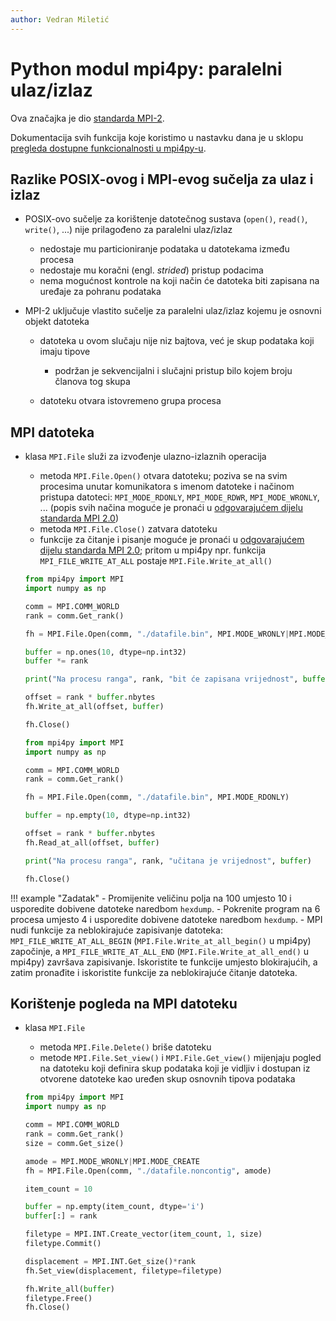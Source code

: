 ```yaml
---
author: Vedran Miletić
---
```


# Python modul mpi4py: paralelni ulaz/izlaz

Ova značajka je dio [standarda MPI-2](https://www.mpi-forum.org/docs/mpi-2.0/mpi-20-html/mpi2-report.html).

Dokumentacija svih funkcija koje koristimo u nastavku dana je u sklopu [pregleda dostupne funkcionalnosti u mpi4py-u](https://mpi4py.readthedocs.io/en/stable/overview.html).

## Razlike POSIX-ovog i MPI-evog sučelja za ulaz i izlaz

- POSIX-ovo sučelje za korištenje datotečnog sustava (`open()`, `read()`, `write()`, ...) nije prilagođeno za paralelni ulaz/izlaz

    - nedostaje mu particioniranje podataka u datotekama između procesa
    - nedostaje mu koračni (engl. *strided*) pristup podacima
    - nema mogućnost kontrole na koji način će datoteka biti zapisana na uređaje za pohranu podataka

- MPI-2 uključuje vlastito sučelje za paralelni ulaz/izlaz kojemu je osnovni objekt datoteka

    - datoteka u ovom slučaju nije niz bajtova, već je skup podataka koji imaju tipove

        - podržan je sekvencijalni i slučajni pristup bilo kojem broju članova tog skupa

    - datoteku otvara istovremeno grupa procesa

## MPI datoteka

- klasa `MPI.File` služi za izvođenje ulazno-izlaznih operacija

    - metoda `MPI.File.Open()` otvara datoteku; poziva se na svim procesima unutar komunikatora s imenom datoteke i načinom pristupa datoteci: `MPI_MODE_RDONLY`, `MPI_MODE_RDWR`, `MPI_MODE_WRONLY`, ... (popis svih načina moguće je pronaći u [odgovarajućem dijelu standarda MPI 2.0](https://www.mpi-forum.org/docs/mpi-2.0/mpi-20-html/node175.htm))
    - metoda `MPI.File.Close()` zatvara datoteku
    - funkcije za čitanje i pisanje moguće je pronaći u [odgovarajućem dijelu standarda MPI 2.0](https://www.mpi-forum.org/docs/mpi-2.0/mpi-20-html/node186.htm); pritom u mpi4py npr. funkcija `MPI_FILE_WRITE_AT_ALL` postaje `MPI.File.Write_at_all()`

    ``` python
    from mpi4py import MPI
    import numpy as np

    comm = MPI.COMM_WORLD
    rank = comm.Get_rank()

    fh = MPI.File.Open(comm, "./datafile.bin", MPI.MODE_WRONLY|MPI.MODE_CREATE)

    buffer = np.ones(10, dtype=np.int32)
    buffer *= rank

    print("Na procesu ranga", rank, "bit će zapisana vrijednost", buffer)

    offset = rank * buffer.nbytes
    fh.Write_at_all(offset, buffer)

    fh.Close()
    ```

    ``` python
    from mpi4py import MPI
    import numpy as np

    comm = MPI.COMM_WORLD
    rank = comm.Get_rank()

    fh = MPI.File.Open(comm, "./datafile.bin", MPI.MODE_RDONLY)

    buffer = np.empty(10, dtype=np.int32)

    offset = rank * buffer.nbytes
    fh.Read_at_all(offset, buffer)

    print("Na procesu ranga", rank, "učitana je vrijednost", buffer)

    fh.Close()
    ```

!!! example "Zadatak"
    - Promijenite veličinu polja na 100 umjesto 10 i usporedite dobivene datoteke naredbom `hexdump`.
    - Pokrenite program na 6 procesa umjesto 4 i usporedite dobivene datoteke naredbom `hexdump`.
    - MPI nudi funkcije za neblokirajuće zapisivanje datoteka: `MPI_FILE_WRITE_AT_ALL_BEGIN` (`MPI.File.Write_at_all_begin()` u mpi4py) započinje, a `MPI_FILE_WRITE_AT_ALL_END` (`MPI.File.Write_at_all_end()` u mpi4py) završava zapisivanje. Iskoristite te funkcije umjesto blokirajućih, a zatim pronađite i iskoristite funkcije za neblokirajuće čitanje datoteka.

## Korištenje pogleda na MPI datoteku

- klasa `MPI.File`

    - metoda `MPI.File.Delete()` briše datoteku
    - metode `MPI.File.Set_view()` i `MPI.File.Get_view()` mijenjaju pogled na datoteku koji definira skup podataka koji je vidljiv i dostupan iz otvorene datoteke kao uređen skup osnovnih tipova podataka

    ``` python
    from mpi4py import MPI
    import numpy as np

    comm = MPI.COMM_WORLD
    rank = comm.Get_rank()
    size = comm.Get_size()

    amode = MPI.MODE_WRONLY|MPI.MODE_CREATE
    fh = MPI.File.Open(comm, "./datafile.noncontig", amode)

    item_count = 10

    buffer = np.empty(item_count, dtype='i')
    buffer[:] = rank

    filetype = MPI.INT.Create_vector(item_count, 1, size)
    filetype.Commit()

    displacement = MPI.INT.Get_size()*rank
    fh.Set_view(displacement, filetype=filetype)

    fh.Write_all(buffer)
    filetype.Free()
    fh.Close()
    ```
